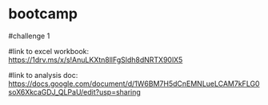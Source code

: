# bootcamp

#challenge 1

#link to excel workbook: https://1drv.ms/x/s!AnuLKXtn8llFgSldh8dNRTX90lX5

#link to analysis doc: https://docs.google.com/document/d/1W6BM7H5dCnEMNLueLCAM7kFLG0soX6XkcaGDJ_QLPaU/edit?usp=sharing

